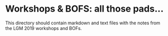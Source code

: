 # Workshops & BOFS: all those pads...

This directory should contain markdown and text files with the notes from the LGM 2019 workshops and BOFs.
